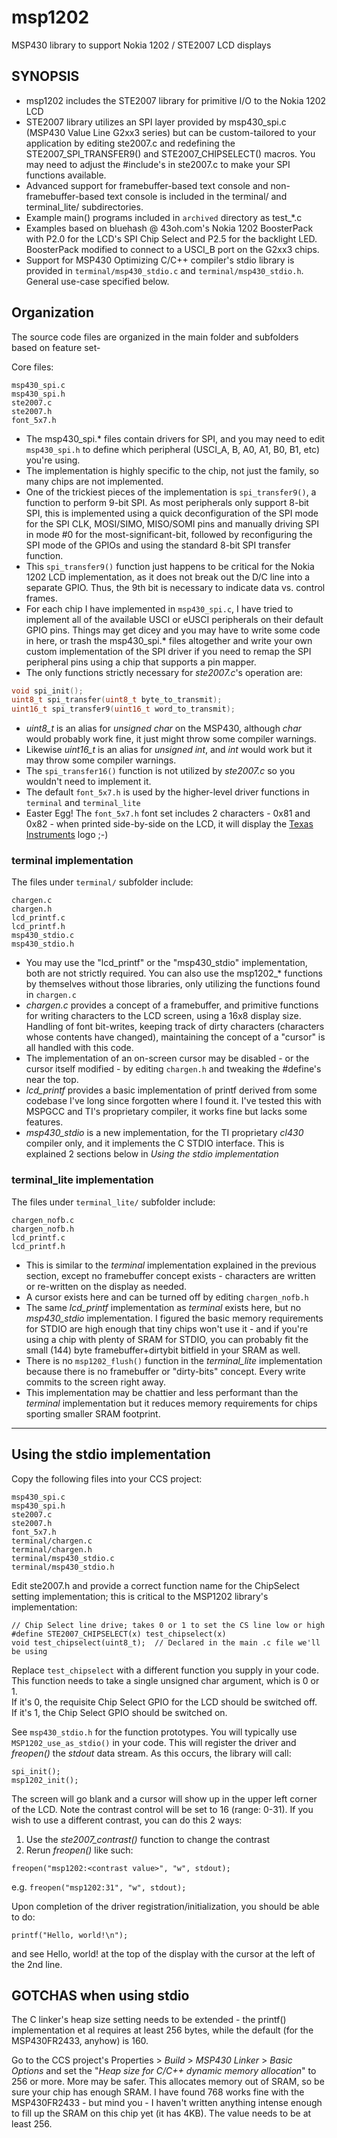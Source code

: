 msp1202
=======

MSP430 library to support Nokia 1202 / STE2007 LCD displays

## SYNOPSIS

- msp1202 includes the STE2007 library for primitive I/O to the Nokia 1202 LCD
- STE2007 library utilizes an SPI layer provided by msp430_spi.c (MSP430 Value Line G2xx3 series) but can be custom-tailored to your application by editing ste2007.c and redefining the STE2007_SPI_TRANSFER9() and STE2007_CHIPSELECT() macros.  You may need to adjust the #include's in ste2007.c to make your SPI functions available.
- Advanced support for framebuffer-based text console and non-framebuffer-based text console is included in the terminal/ and terminal_lite/ subdirectories.
- Example main() programs included in ``archived`` directory as test_*.c
- Examples based on bluehash @ 43oh.com's Nokia 1202 BoosterPack with P2.0 for the LCD's SPI Chip Select and P2.5 for the backlight LED.  BoosterPack modified to connect to a USCI_B port on the G2xx3 chips.
- Support for MSP430 Optimizing C/C++ compiler's stdio library is provided in
  ``terminal/msp430_stdio.c`` and ``terminal/msp430_stdio.h``.  General use-case specified below.

## Organization

The source code files are organized in the main folder and subfolders based on feature set-

Core files:

    msp430_spi.c
    msp430_spi.h
    ste2007.c
    ste2007.h
    font_5x7.h

- The msp430_spi.* files contain drivers for SPI, and you may need to edit ``msp430_spi.h`` to
  define which peripheral (USCI_A, B, A0, A1, B0, B1, etc) you're using.
- The implementation is highly specific to the chip, not just the family, so many chips are not
  implemented.
- One of the trickiest pieces of the implementation is ``spi_transfer9()``, a function to perform
  9-bit SPI.  As most peripherals only support 8-bit SPI, this is implemented using a quick
  deconfiguration of the SPI mode for the SPI CLK, MOSI/SIMO, MISO/SOMI pins and manually driving
  SPI in mode #0 for the most-significant-bit, followed by reconfiguring the SPI mode of the
  GPIOs and using the standard 8-bit SPI transfer function.
- This ``spi_transfer9()`` function just happens to be critical for the Nokia 1202 LCD
  implementation, as it does not break out the D/C line into a separate GPIO.  Thus, the
  9th bit is necessary to indicate data vs. control frames.
- For each chip I have implemented in ``msp430_spi.c``, I have tried to implement all of the
  available USCI or eUSCI peripherals on their default GPIO pins.  Things may get dicey and you
  may have to write some code in here, or trash the msp430_spi.* files altogether and write
  your own custom implementation of the SPI driver if you need
  to remap the SPI peripheral pins using a chip that supports a pin mapper.
- The only functions strictly necessary for *ste2007.c*'s operation are:

```c
void spi_init();
uint8_t spi_transfer(uint8_t byte_to_transmit);
uint16_t spi_transfer9(uint16_t word_to_transmit);
```

- *uint8_t* is an alias for *unsigned char* on the MSP430, although *char* would probably work
  fine, it just might throw some compiler warnings.
- Likewise *uint16_t* is an alias for *unsigned int*, and *int* would work but it may throw
  some compiler warnings.
- The ``spi_transfer16()`` function is not utilized by *ste2007.c* so you wouldn't need to
  implement it.
- The default ``font_5x7.h`` is used by the higher-level driver functions in ``terminal`` and
  ``terminal_lite``
- Easter Egg!  The ``font_5x7.h`` font set includes 2 characters - 0x81 and 0x82 - when printed
  side-by-side on the LCD, it will display the [Texas Instruments](https://ti.com) logo ;-)

### terminal implementation

The files under ``terminal/`` subfolder include:

    chargen.c
    chargen.h
    lcd_printf.c
    lcd_printf.h
    msp430_stdio.c
    msp430_stdio.h

- You may use the "lcd_printf" or the "msp430_stdio" implementation, both are not strictly
  required.  You can also use the msp1202_* functions by themselves without those libraries,
  only utilizing the functions found in ``chargen.c``
- *chargen.c* provides a concept of a framebuffer, and primitive functions for writing characters
  to the LCD screen, using a 16x8 display size.  Handling of font bit-writes, keeping track of
  dirty characters (characters whose contents have changed), maintaining the concept of a "cursor"
  is all handled with this code.
- The implementation of an on-screen cursor may be disabled - or the cursor itself modified -
  by editing ``chargen.h`` and tweaking the #define's near the top.
- *lcd_printf* provides a basic implementation of printf derived from some codebase I've long
  since forgotten where I found it.  I've tested this with MSPGCC and TI's proprietary compiler,
  it works fine but lacks some features.
- *msp430_stdio* is a new implementation, for the TI proprietary *cl430* compiler only, and it
  implements the C STDIO interface.  This is explained 2 sections below in _Using the stdio implementation_

### terminal_lite implementation

The files under ``terminal_lite/`` subfolder include:

    chargen_nofb.c
    chargen_nofb.h
    lcd_printf.c
    lcd_printf.h

- This is similar to the *terminal* implementation explained in the previous section, except
  no framebuffer concept exists - characters are written or re-written on the display as needed.
- A cursor exists here and can be turned off by editing ``chargen_nofb.h``
- The same *lcd_printf* implementation as *terminal* exists here, but no *msp430_stdio* 
  implementation.  I figured the basic memory requirements for STDIO are high enough that tiny
  chips won't use it - and if you're using a chip with plenty of SRAM for STDIO, you can
  probably fit the small (144) byte framebuffer+dirtybit bitfield in your SRAM as well.
- There is no ``msp1202_flush()`` function in the *terminal_lite* implementation because there is
  no framebuffer or "dirty-bits" concept.  Every write commits to the screen right away.
- This implementation may be chattier and less performant than the *terminal* implementation but
  it reduces memory requirements for chips sporting smaller SRAM footprint.

---

## Using the stdio implementation

Copy the following files into your CCS project:

    msp430_spi.c
    msp430_spi.h
    ste2007.c
    ste2007.h
    font_5x7.h
    terminal/chargen.c
    terminal/chargen.h
    terminal/msp430_stdio.c
    terminal/msp430_stdio.h

Edit ste2007.h and provide a correct function name for the ChipSelect setting implementation; this
is critical to the MSP1202 library's implementation:

    // Chip Select line drive; takes 0 or 1 to set the CS line low or high
    #define STE2007_CHIPSELECT(x) test_chipselect(x)
    void test_chipselect(uint8_t);  // Declared in the main .c file we'll be using

Replace ``test_chipselect`` with a different function you supply in your code.  
This function needs to take a single unsigned char argument, which is 0 or 1.  
If it's 0, the requisite Chip Select GPIO for the LCD should be switched off.  
If it's 1, the Chip Select GPIO should be switched on.

See ``msp430_stdio.h`` for the function prototypes.  You will typically use
``MSP1202_use_as_stdio()`` in your code.  This will register the driver and *freopen()*
the *stdout* data stream.  As this occurs, the library will call:

    spi_init();
    msp1202_init();

The screen will go blank and a cursor will show up in the upper left corner of the LCD.
Note the contrast control will be set to 16 (range: 0-31).  If you wish to use a different
contrast, you can do this 2 ways:

1. Use the *ste2007_contrast()* function to change the contrast
2. Rerun *freopen()* like such:

``freopen("msp1202:<contrast value>", "w", stdout);``

e.g. ``freopen("msp1202:31", "w", stdout);``

Upon completion of the driver registration/initialization, you should be able to do:

``printf("Hello, world!\n");``

and see Hello, world! at the top of the display with the cursor at the left of the 2nd line.

## GOTCHAS when using stdio

The C linker's heap size setting needs to be extended - the printf() implementation et al
requires at least 256 bytes, while the default (for the MSP430FR2433, anyhow) is 160.

Go to the CCS project's
Properties > *Build* > *MSP430 Linker* > *Basic Options*
and set the "*Heap size for C/C++ dynamic memory allocation*" to 256 or more.  More may be safer. 
This allocates memory out of SRAM, so be sure your chip has enough SRAM.  I have found 768
works fine with the MSP430FR2433 - but mind you - I haven't written anything intense enough to
fill up the SRAM on this chip yet (it has 4KB).  The value needs to be at least 256.
